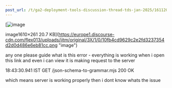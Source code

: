 ```yaml
---
post_url: /t/ga2-deployment-tools-discussion-thread-tds-jan-2025/161120/68
---
```

[![image](https://europe1.discourse-cdn.com/flex013/uploads/iitm/optimized/3X/1/0/10fb4cd9629c2e2fd3237354d2d0d486e6eb81cc_2_690x111.png)

image1610×261 20.7 KB](https://europe1.discourse-cdn.com/flex013/uploads/iitm/original/3X/1/0/10fb4cd9629c2e2fd3237354d2d0d486e6eb81cc.png "image")

any one please guide what is this error - everything is working when i open this link and even i can view it is making request to the server

18:43:30.941 IST GET /json-schema-to-grammar.mjs 200 OK

which means server is working properly then i dont know whats the issue
